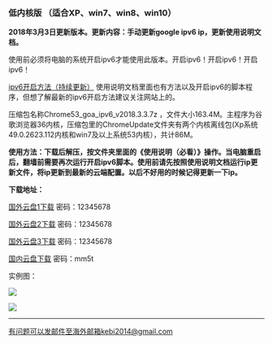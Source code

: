 ### 低内核版 （适合XP、win7、win8、win10）

**2018年3月3日更新版本。更新内容：手动更新google ipv6 ip，更新使用说明文档。**

使用前必须将电脑的系统开启ipv6才能使用此版本。开启ipv6！开启ipv6！开启ipv6！

[ipv6开启方法（持续更新）](https://github.com/Alvin9999/new-pac/wiki/ipv6%E5%BC%80%E5%90%AF%E6%96%B9%E6%B3%95) 使用说明文档里面也有方法以及开启ipv6的脚本程序，但想了解最新的ipv6开启方法建议关注网站上的。

压缩包名称Chrome53_goa_ipv6_v2018.3.3.7z ，文件大小163.4M。主程序为谷歌浏览器36内核，压缩包里的ChromeUpdate文件夹有两个内核离线包(Xp系统49.0.2623.112内核和win7及以上系统53内核），共计86M。

**使用方法：下载后解压，按文件夹里面的《使用说明（必看）》操作。当电脑重启后，翻墙前需要再次运行开启ipv6脚本。使用前请先按照使用说明文档运行ip更新文件，将ip更新到最新的云端配置。以后不好用的时候记得更新一下ip。**

**下载地址：**

[国外云盘1下载](http://45.32.141.248:8000/f/d0f1436c63/) 密码：12345678

[国外云盘2下载](http://165.227.23.136:8000/f/8e4fe1d759/) 密码：12345678

[国外云盘3下载](http://108.61.224.82:8000/f/c3356d5da6/) 密码：12345678

[国内云盘下载](https://pan.baidu.com/s/1c3kUWI8) 密码：mm5t




实例图：

![](https://raw.githubusercontent.com/Alvin9999/pac2/master/goagent_ipv6/ipv6-20.png)

![](https://raw.githubusercontent.com/Alvin9999/pac2/master/goagent_ipv6/ipv6-11.PNG)

***

有问题可以发邮件至海外邮箱kebi2014@gmail.com
